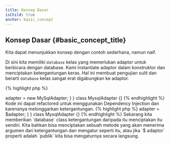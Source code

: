 ```yaml
---
title: Konsep Dasar
isChild: true
anchor: basic_concept
---
```


## Konsep Dasar {#basic_concept_title}

Kita dapat menunjukkan konsep dengan contoh sederhana, namun naif.

Di sini kita memiliki `database` kelas yang memerlukan adaptor untuk berbicara dengan database. Kami instantiate
adaptor dalam konstruktor dan menciptakan ketergantungan keras. Hal ini membuat pengujian sulit dan berarti `database` kelas
sangat erat digabungkan ke adaptor.

{% highlight php %}
<?php
namespace Database;

class Database
{
    protected $adapter;

    public function __construct()
    {
        $this->adapter = new MySqlAdapter;
    }
}

class MysqlAdapter {}
{% endhighlight %}

Kode ini dapat refactored untuk menggunakan Dependency Injection dan karenanya melonggarkan ketergantungan.

{% highlight php %}
<?php
namespace Database;

class Database
{
    protected $adapter;

    public function __construct(MySqlAdapter $adapter)
    {
        $this->adapter = $adapter;
    }
}

class MysqlAdapter {}
{% endhighlight %}

Sekarang kita memberikan `database` class ketergantungan daripada itu menciptakan itu sendiri. Kita bahkan bisa menciptakan sebuah metode
yang akan menerima argumen dari ketergantungan dan mengatur seperti itu, atau jika `$ adaptor` properti adalah `publik` kita bisa
mengaturnya secara langsung.
